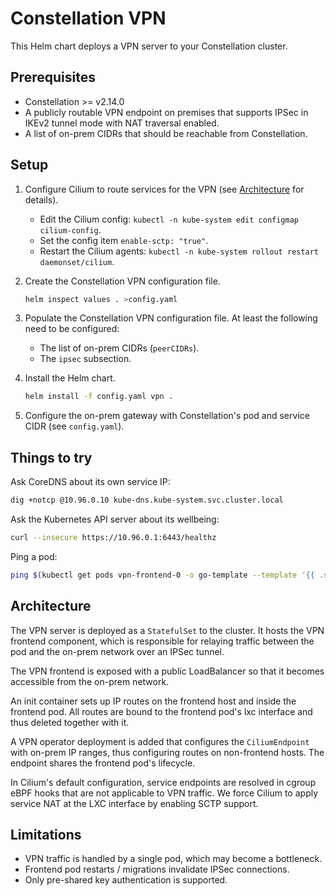 # Constellation VPN

This Helm chart deploys a VPN server to your Constellation cluster.

## Prerequisites

* Constellation >= v2.14.0
* A publicly routable VPN endpoint on premises that supports IPSec in IKEv2
  tunnel mode with NAT traversal enabled.
* A list of on-prem CIDRs that should be reachable from Constellation.

## Setup

1. Configure Cilium to route services for the VPN (see [Architecture](#architecture) for details).
   * Edit the Cilium config: `kubectl -n kube-system edit configmap cilium-config`.
   * Set the config item `enable-sctp: "true"`.
   * Restart the Cilium agents: `kubectl -n kube-system rollout restart daemonset/cilium`.

2. Create the Constellation VPN configuration file.

   ```sh
   helm inspect values . >config.yaml
   ```

3. Populate the Constellation VPN configuration file. At least the following
   need to be configured:
   * The list of on-prem CIDRs (`peerCIDRs`).
   * The `ipsec` subsection.

4. Install the Helm chart.

   ```sh
   helm install -f config.yaml vpn . 
   ```

5. Configure the on-prem gateway with Constellation's pod and service CIDR
   (see `config.yaml`).

## Things to try

Ask CoreDNS about its own service IP:

```sh
dig +notcp @10.96.0.10 kube-dns.kube-system.svc.cluster.local
```

Ask the Kubernetes API server about its wellbeing:

```sh
curl --insecure https://10.96.0.1:6443/healthz
```

Ping a pod:

```sh
ping $(kubectl get pods vpn-frontend-0 -o go-template --template '{{ .status.podIP }}')
```

## Architecture

The VPN server is deployed as a `StatefulSet` to the cluster. It hosts the VPN
frontend component, which is responsible for relaying traffic between the pod
and the on-prem network over an IPSec tunnel.

The VPN frontend is exposed with a public LoadBalancer so that it becomes
accessible from the on-prem network.

An init container sets up IP routes on the frontend host and inside the
frontend pod. All routes are bound to the frontend pod's lxc interface and thus
deleted together with it.

A VPN operator deployment is added that configures the `CiliumEndpoint` with
on-prem IP ranges, thus configuring routes on non-frontend hosts. The endpoint
shares the frontend pod's lifecycle.

In Cilium's default configuration, service endpoints are resolved in cgroup
eBPF hooks that are not applicable to VPN traffic. We force Cilium to apply
service NAT at the LXC interface by enabling SCTP support.

## Limitations

* VPN traffic is handled by a single pod, which may become a bottleneck.
* Frontend pod restarts / migrations invalidate IPSec connections.
* Only pre-shared key authentication is supported.
